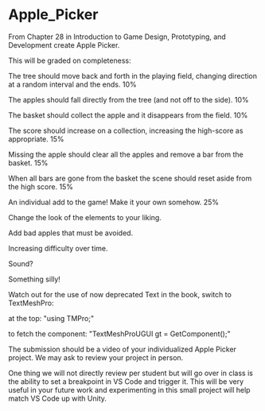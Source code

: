 # Apple\_Picker



From Chapter 28 in Introduction to Game Design, Prototyping, and Development create Apple Picker.



This will be graded on completeness:



The tree should move back and forth in the playing field, changing direction at a random interval and the ends. 10%

The apples should fall directly from the tree (and not off to the side). 10%

The basket should collect the apple and it disappears from the field. 10%

The score should increase on a collection, increasing the high-score as appropriate. 15%

Missing the apple should clear all the apples and remove a bar from the basket. 15%

When all bars are gone from the basket the scene should reset aside from the high score. 15%

An individual add to the game! Make it your own somehow. 25%

Change the look of the elements to your liking.

Add bad apples that must be avoided.

Increasing difficulty over time.

Sound?

Something silly!

Watch out for the use of now deprecated Text in the book, switch to TextMeshPro:



at the top: "using TMPro;"

to fetch the component: "TextMeshProUGUI gt = GetComponent<TextMeshProUGUI>();"



The submission should be a video of your individualized Apple Picker project. We may ask to review your project in person.



One thing we will not directly review per student but will go over in class is the ability to set a breakpoint in VS Code and trigger it. This will be very useful in your future work and experimenting in this small project will help match VS Code up with Unity.

